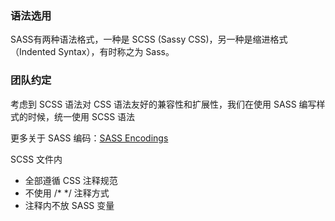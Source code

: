 ### 语法选用

SASS有两种语法格式，一种是 SCSS (Sassy CSS)，另一种是缩进格式（Indented Syntax），有时称之为 Sass。

### 团队约定

考虑到 SCSS 语法对 CSS 语法友好的兼容性和扩展性，我们在使用 SASS 编写样式的时候，统一使用 SCSS 语法

更多关于 SASS 编码：[SASS Encodings](https://sass-lang.com/documentation/)

SCSS 文件内
  - 全部遵循 CSS 注释规范
  - 不使用 /* */ 注释方式
  - 注释内不放 SASS 变量